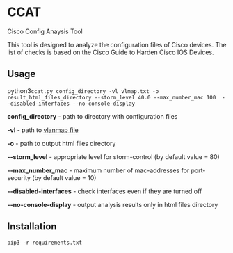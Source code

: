 # CCAT
Cisco Config Anaysis Tool

This tool is designed to analyze the configuration files of Cisco devices. The list of checks is based on the Cisco Guide to Harden Cisco IOS Devices.

## Usage  

python3`ccat.py config_directory -vl vlmap.txt -o result_html_files_directory --storm_level 40.0 --max_number_mac 100  --disabled-interfaces --no-console-display` 

**config_directory** - path to directory with configuration files

**-vl** - path to [vlanmap file](https://github.com/cisco-config-analysis-tool/ccat/wiki/Vlanmap-file)

**-o** - path to output html files directory

**--storm_level** - appropriate level for storm-control (by default value = 80)

**--max_number_mac** - maximum number of mac-addresses for port-security (by default value = 10)

**--disabled-interfaces** - check interfaces even if they are turned off

**--no-console-display** - output analysis results only in html files directory

## Installation  

`pip3 -r requirements.txt`  
